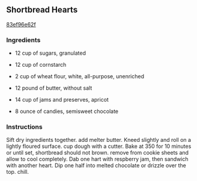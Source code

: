 ## Shortbread Hearts

[83ef96e62f](http://www.food.com/recipe/shortbread-hearts-489192)

### Ingredients

 - 12 cup of sugars, granulated

 - 12 cup of cornstarch

 - 2 cup of wheat flour, white, all-purpose, unenriched

 - 12 pound of butter, without salt

 - 14 cup of jams and preserves, apricot

 - 8 ounce of candies, semisweet chocolate

### Instructions

Sift dry ingredients together. add melter butter. Kneed slightly and roll on a lightly floured surface. cup dough with a cutter. Bake at 350 for 10 minutes or until set, shortbread should not brown. remove from cookie sheets and allow to cool completely. Dab one hart with respberry jam, then sandwich with another heart. Dip one half into melted chocolate or drizzle over the top. chill.